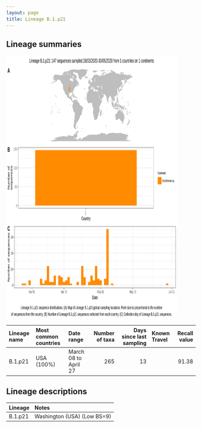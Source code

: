 ```yaml
---
layout: page
title: Lineage B.1.p21
---
```




<h2> Lineage summaries</h2>

<img src="../assets/images/B.1.p21.svg" alt="B.1.p21 lineage summary figure" width="90%" height="700px" />


| Lineage name | Most common countries | Date range | Number of taxa |  Days since last sampling | Known Travel | Recall value |
|:-----|:-----|:-------|-------:|-------:|:---------|--------:|
| B.1.p21 | USA (100%) | March 08 to April 27 | 265 | 13 |  | 91.38 |

<h2>Lineage descriptions</h2>

| Lineage | Notes |
|:-----|:-----|
| B.1.p21 | Washington (USA) (Low BS=9) |

